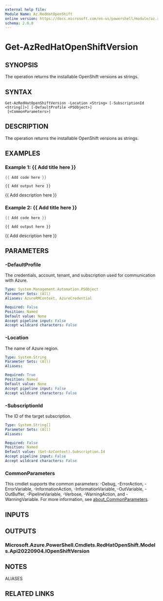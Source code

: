 ```yaml
---
external help file:
Module Name: Az.RedHatOpenShift
online version: https://docs.microsoft.com/en-us/powershell/module/az.redhatopenshift/get-azredhatopenshiftversion
schema: 2.0.0
---
```


# Get-AzRedHatOpenShiftVersion

## SYNOPSIS
The operation returns the installable OpenShift versions as strings.

## SYNTAX

```
Get-AzRedHatOpenShiftVersion -Location <String> [-SubscriptionId <String[]>] [-DefaultProfile <PSObject>]
 [<CommonParameters>]
```

## DESCRIPTION
The operation returns the installable OpenShift versions as strings.

## EXAMPLES

### Example 1: {{ Add title here }}
```powershell
{{ Add code here }}
```

```output
{{ Add output here }}
```

{{ Add description here }}

### Example 2: {{ Add title here }}
```powershell
{{ Add code here }}
```

```output
{{ Add output here }}
```

{{ Add description here }}

## PARAMETERS

### -DefaultProfile
The credentials, account, tenant, and subscription used for communication with Azure.

```yaml
Type: System.Management.Automation.PSObject
Parameter Sets: (All)
Aliases: AzureRMContext, AzureCredential

Required: False
Position: Named
Default value: None
Accept pipeline input: False
Accept wildcard characters: False
```

### -Location
The name of Azure region.

```yaml
Type: System.String
Parameter Sets: (All)
Aliases:

Required: True
Position: Named
Default value: None
Accept pipeline input: False
Accept wildcard characters: False
```

### -SubscriptionId
The ID of the target subscription.

```yaml
Type: System.String[]
Parameter Sets: (All)
Aliases:

Required: False
Position: Named
Default value: (Get-AzContext).Subscription.Id
Accept pipeline input: False
Accept wildcard characters: False
```

### CommonParameters
This cmdlet supports the common parameters: -Debug, -ErrorAction, -ErrorVariable, -InformationAction, -InformationVariable, -OutVariable, -OutBuffer, -PipelineVariable, -Verbose, -WarningAction, and -WarningVariable. For more information, see [about_CommonParameters](http://go.microsoft.com/fwlink/?LinkID=113216).

## INPUTS

## OUTPUTS

### Microsoft.Azure.PowerShell.Cmdlets.RedHatOpenShift.Models.Api20220904.IOpenShiftVersion

## NOTES

ALIASES

## RELATED LINKS


